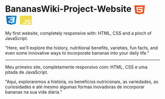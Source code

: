 # BananasWiki-Project-Website <img align="center" alt="mateusayres-HTML" height="30" width="40" src="https://raw.githubusercontent.com/devicons/devicon/master/icons/html5/html5-original.svg"> <img align="center" alt="mateusayres-CSS" height="30" width="40" src="https://raw.githubusercontent.com/devicons/devicon/master/icons/css3/css3-original.svg"> <img align="center" alt="mateusayres-Js" height="30" width="40" src="https://raw.githubusercontent.com/devicons/devicon/master/icons/javascript/javascript-plain.svg">

My first website, completely responsive with: HTML, CSS and a pinch of JavaScript.

"Here, we'll explore the history, nutritional benefits, varieties, fun facts, and even some innovative ways to incorporate bananas into your daily life."

**********************************************

Meu primeiro site, completamente responsivo com: HTML, CSS e uma pitada de JavaScript.

"Aqui, exploraremos a história, os benefícios nutricionais, as variedades, as curiosidades e até mesmo algumas formas inovadoras de incorporar bananas na sua vida diária."
